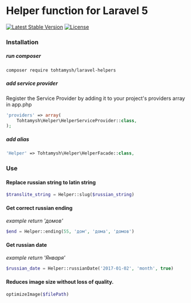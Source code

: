 # Helper function for Laravel 5

[![Latest Stable Version](https://poser.pugx.org/tohtamysh/laravel-helpers/v/stable)](https://packagist.org/packages/tohtamysh/laravel-helpers) [![License](https://poser.pugx.org/tohtamysh/laravel-helpers/license)](https://packagist.org/packages/tohtamysh/laravel-helpers)

### Installation

##### run composer

```bash
composer require tohtamysh/laravel-helpers
```

##### add service provider

Register the Service Provider by adding it to your project's providers array in app.php

``` php
'providers' => array(
    Tohtamysh\Helper\HelperServiceProvider::class,
);
```

##### add alias

```php
'Helper' => Tohtamysh\Helper\HelperFacade::class,
```

### Use

#### Replace russian string to latin string

```php
$translite_string = Helper::slug($russian_string)
```

#### Get correct russian ending

*example return 'домов'*

```php
$end = Helper::ending(55, 'дом', 'дома', 'домов')
```

#### Get russian date

*example return 'Января'*

```php
$russian_date = Helper::russianDate('2017-01-02', 'month', true)
```

#### Reduces image size without loss of quality.

```php
optimizeImage($filePath)
```